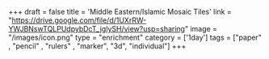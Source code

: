 +++
draft = false
title = 'Middle Eastern/Islamic Mosaic Tiles'
link = "https://drive.google.com/file/d/1UXrRW-YWJBNswTQLPUdpybDcT_jglySH/view?usp=sharing"
image = "/images/icon.png"
type = "enrichment"
category = ['1day']
tags = ["paper" , "pencil" , "rulers" , "marker", "3d", "individual"]
+++
